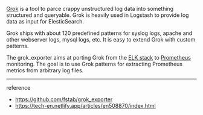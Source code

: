 
[Grok](https://www.elastic.co/guide/en/logstash/current/plugins-filters-grok.html) is a tool to parce crappy unstructured log data into something structured and queryable. Grok is heavily used in Logstash to provide log data as input for ElesticSearch.

Grok ships with about 120 predefined patterns for syslog logs, apache and other webserver logs, mysql logs, etc. It is easy to extend Grok with custom patterns.

The grok_exporter aims at porting Grok from the [ELK stack](https://www.elastic.co/webinars/introduction-elk-stack) to [Prometheus](https://prometheus.io/) monitoring. The goal is to use Grok patterns for extracting Prometheus metrics from arbitrary log files.

---
reference
- https://github.com/fstab/grok_exporter
- https://tech-en.netlify.app/articles/en508870/index.html